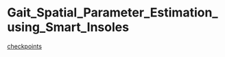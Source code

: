 # Gait_Spatial_Parameter_Estimation_using_Smart_Insoles

[checkpoints](https://drive.google.com/file/d/1Oon0OVKRZRGloLiZz0D-TCSHbB7Z0ubo/view?usp=sharing)
